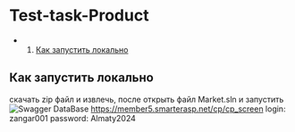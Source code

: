 ﻿# Test-task-Product

* 1. [Как запустить локально](#Какзапуститьлокально)

## <a name='Какзапуститьлокально'>Как запустить локально </a>
скачать zip файл и извлечь, после открыть файл Market.sln и запустить
![Swagger](C:/Users/primzhanov.z/Pictures/swagger.png)
DataBase
https://member5.smarterasp.net/cp/cp_screen
login: zangar001
password: Almaty2024


